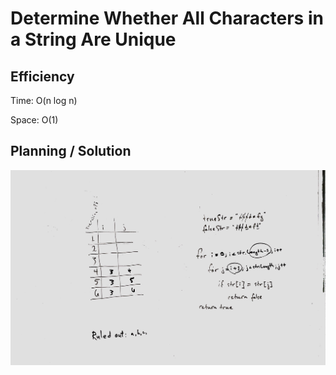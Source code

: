 ﻿# Determine Whether All Characters in a String Are Unique

## Efficiency

Time: O(n log n)

Space: O(1)

## Planning / Solution

![Whiteboard Solution](/assets/array-manip_are-all-chars-unique.JPG)
